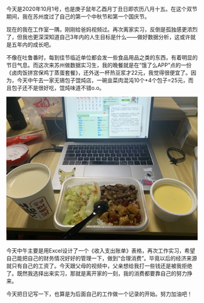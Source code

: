 
今天是2020年10月1号，也是庚子鼠年乙酉月丁丑日即农历八月十五。在这个双节期间，我在苏州度过了自己的第一个中秋节和第一个国庆节。

现在的我在工作室一隅，刚刚给爸妈视频过。再次离家实习，反倒是孤独感更浓烈了，但我也更深深知道自己3年内的人生目标是什么——做好数据分析，这或许就是五年内的成长吧。

不像在吐鲁番时，每到佳节临近单位都会发一些食品用品之类的东西，有着明显的节日气息。而这次来苏州做数据实习生，我的晚餐就是在“饿了么APP”点的一份《卤肉饭拼宫保鸡丁蒸蛋套餐》，还外送一杯热豆浆才22元，我觉得很便宜了。因为，今天中午去一家无锡包子馄炖店，一碗韭菜肉混沌10个+4个包子=25元，而且包子还不是很好吃，馄炖味道不错o.o。

![IMG_2475](/IMG_2475.JPG)

今天中午主要是用Excel设计了一个《收入支出账单》表格，再次工作实习，希望自己能把自己的财务情况好好的管理一下，做到“合理消费”。毕竟以后的经济来源就只有自己的工资了。今天跟父母的视频中，父亲想给我打一些钱还是被我拒绝了。既然我选择出来实习，那就是离开家的一刻，我的消费都要靠自己的努力挣来。

今天把日记写一下，也算是为后面自己的工作做一个记录的开始。努力加油吧！